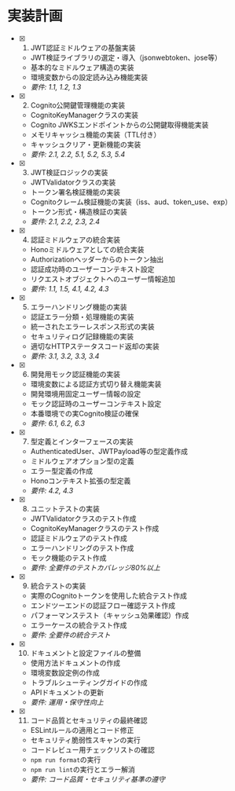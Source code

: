 # 実装計画

- [x] 1. JWT認証ミドルウェアの基盤実装
  - JWT検証ライブラリの選定・導入（jsonwebtoken、jose等）
  - 基本的なミドルウェア構造の実装
  - 環境変数からの設定読み込み機能実装
  - _要件: 1.1, 1.2, 1.3_

- [x] 2. Cognito公開鍵管理機能の実装
  - CognitoKeyManagerクラスの実装
  - Cognito JWKSエンドポイントからの公開鍵取得機能実装
  - メモリキャッシュ機能の実装（TTL付き）
  - キャッシュクリア・更新機能の実装
  - _要件: 2.1, 2.2, 5.1, 5.2, 5.3, 5.4_

- [x] 3. JWT検証ロジックの実装
  - JWTValidatorクラスの実装
  - トークン署名検証機能の実装
  - Cognitoクレーム検証機能の実装（iss、aud、token_use、exp）
  - トークン形式・構造検証の実装
  - _要件: 2.1, 2.2, 2.3, 2.4_

- [x] 4. 認証ミドルウェアの統合実装
  - Honoミドルウェアとしての統合実装
  - Authorizationヘッダーからのトークン抽出
  - 認証成功時のユーザーコンテキスト設定
  - リクエストオブジェクトへのユーザー情報追加
  - _要件: 1.1, 1.5, 4.1, 4.2, 4.3_

- [x] 5. エラーハンドリング機能の実装
  - 認証エラー分類・処理機能の実装
  - 統一されたエラーレスポンス形式の実装
  - セキュリティログ記録機能の実装
  - 適切なHTTPステータスコード返却の実装
  - _要件: 3.1, 3.2, 3.3, 3.4_

- [x] 6. 開発用モック認証機能の実装
  - 環境変数による認証方式切り替え機能実装
  - 開発環境用固定ユーザー情報の設定
  - モック認証時のユーザーコンテキスト設定
  - 本番環境での実Cognito検証の確保
  - _要件: 6.1, 6.2, 6.3_

- [x] 7. 型定義とインターフェースの実装
  - AuthenticatedUser、JWTPayload等の型定義作成
  - ミドルウェアオプション型の定義
  - エラー型定義の作成
  - Honoコンテキスト拡張の型定義
  - _要件: 4.2, 4.3_

- [x] 8. ユニットテストの実装
  - JWTValidatorクラスのテスト作成
  - CognitoKeyManagerクラスのテスト作成
  - 認証ミドルウェアのテスト作成
  - エラーハンドリングのテスト作成
  - モック機能のテスト作成
  - _要件: 全要件のテストカバレッジ80%以上_

- [x] 9. 統合テストの実装
  - 実際のCognitoトークンを使用した統合テスト作成
  - エンドツーエンドの認証フロー確認テスト作成
  - パフォーマンステスト（キャッシュ効果確認）作成
  - エラーケースの統合テスト作成
  - _要件: 全要件の統合テスト_

- [x] 10. ドキュメントと設定ファイルの整備
  - 使用方法ドキュメントの作成
  - 環境変数設定例の作成
  - トラブルシューティングガイドの作成
  - APIドキュメントの更新
  - _要件: 運用・保守性向上_

- [x] 11. コード品質とセキュリティの最終確認
  - ESLintルールの適用とコード修正
  - セキュリティ脆弱性スキャンの実行
  - コードレビュー用チェックリストの確認
  - `npm run format`の実行
  - `npm run lint`の実行とエラー解消
  - _要件: コード品質・セキュリティ基準の遵守_
